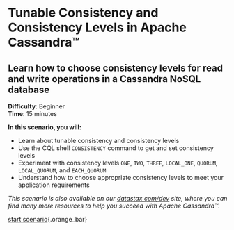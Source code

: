 <div class="top">

# Tunable Consistency and Consistency Levels in Apache Cassandra™
## Learn how to choose consistency levels for read and write operations in a Cassandra NoSQL database
</div>

<div><b>Difficulty</b>: Beginner</div>
<div><b>Time</b>: 15 minutes</div>

**In this scenario, you will:**

* Learn about tunable consistency and consistency levels 
* Use the CQL shell `CONSISTENCY` command to get and set consistency levels
* Experiment with consistency levels `ONE`, `TWO`, `THREE`, `LOCAL_ONE`, `QUORUM`, `LOCAL_QUORUM`, and `EACH_QUORUM`
* Understand how to choose appropriate consistency levels to meet your application requirements 

_This scenario is also available on our [datastax.com/dev](https://www.datastax.com/dev) site, where you can find many more resources to help you succeed with Apache Cassandra™._

[start scenario](command:katapod.loadPage?step1){.orange_bar}
